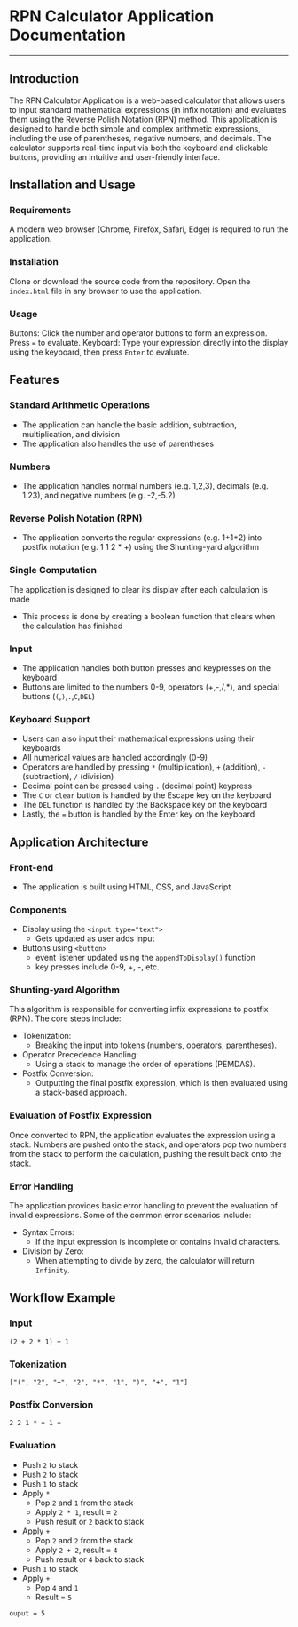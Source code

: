 # RPN Calculator Application Documentation
---
## Introduction
The RPN Calculator Application is a web-based calculator that allows users to input standard mathematical expressions (in infix notation) and evaluates them using the Reverse Polish Notation (RPN) method. This application is designed to handle both simple and complex arithmetic expressions, including the use of parentheses, negative numbers, and decimals. The calculator supports real-time input via both the keyboard and clickable buttons, providing an intuitive and user-friendly interface.

## Installation and Usage
### Requirements
A modern web browser (Chrome, Firefox, Safari, Edge) is required to run the application.

### Installation
Clone or download the source code from the repository.
Open the ```index.html``` file in any browser to use the application.

### Usage
Buttons: Click the number and operator buttons to form an expression. Press ```=``` to evaluate.
Keyboard: Type your expression directly into the display using the keyboard, then press ```Enter``` to evaluate.

## Features
### Standard Arithmetic Operations
* The application can handle the basic addition, subtraction, multiplication, and division
* The application also handles the use of parentheses

### Numbers
* The application handles normal numbers (e.g. 1,2,3), decimals (e.g. 1.23), and negative numbers (e.g. -2,-5.2)

### Reverse Polish Notation (RPN)
* The application converts the regular expressions (e.g. 1+1*2) into postfix notation (e.g. 1 1 2 * +) using the Shunting-yard algorithm

### Single Computation
The application is designed to clear its display after each calculation is made
* This process is done by creating a boolean function that clears when the calculation has finished

### Input
* The application handles both button presses and keypresses on the keyboard
* Buttons are limited to the numbers 0-9, operators (+,-,/,*), and special buttons (```(```,```)```,```.```,```C```,```DEL```)

### Keyboard Support
* Users can also input their mathematical expressions using their keyboards
* All numerical values are handled accordingly (0-9)
* Operators are handled by pressing ```*``` (multiplication), ```+``` (addition), ```-``` (subtraction), ```/``` (division)
* Decimal point can be pressed using ```.``` (decimal point) keypress
* The ```C``` or ```clear``` button is handled by the Escape key on the keyboard
* The ```DEL``` function is handled by the Backspace key on the keyboard
* Lastly, the ```=``` button is handled by the Enter key on the keyboard

## Application Architecture

### Front-end
* The application is built using HTML, CSS, and JavaScript

### Components
* Display using the ```<input type="text">```
  * Gets updated as user adds input
* Buttons using ```<button>```
  * event listener updated using the ```appendToDisplay()``` function
  * key presses include 0-9, +, -, etc.

### Shunting-yard Algorithm
This algorithm is responsible for converting infix expressions to postfix (RPN). The core steps include:

* Tokenization:
   * Breaking the input into tokens (numbers, operators, parentheses).
* Operator Precedence Handling:
  * Using a stack to manage the order of operations (PEMDAS).
* Postfix Conversion:
  * Outputting the final postfix expression, which is then evaluated using a stack-based approach.

### Evaluation of Postfix Expression
Once converted to RPN, the application evaluates the expression using a stack. Numbers are pushed onto the stack, and operators pop two numbers from the stack to perform the calculation, pushing the result back onto the stack.

### Error Handling
The application provides basic error handling to prevent the evaluation of invalid expressions. Some of the common error scenarios include:

* Syntax Errors:
  * If the input expression is incomplete or contains invalid characters.
* Division by Zero:
  * When attempting to divide by zero, the calculator will return ```Infinity```.

## Workflow Example
### Input
``` (2 + 2 * 1) + 1 ```
### Tokenization
``` ["(", "2", "+", "2", "*", "1", ")", "+", "1"] ```
### Postfix Conversion
``` 2 2 1 * + 1 + ```
### Evaluation
* Push ```2``` to stack
* Push ```2``` to stack
* Push ```1``` to stack
* Apply ```*```
  * Pop ```2``` and ```1``` from the stack
  * Apply ``` 2 * 1 ```, result = ```2```
  * Push result or ```2``` back to stack
* Apply ```+```
  * Pop ```2``` and ```2``` from the stack
  * Apply ``` 2 + 2 ```, result = ```4```
  * Push result or ```4``` back to stack
* Push ```1``` to stack
* Apply ```+```
  * Pop ```4``` and ```1```
  * Result = ```5```
 
```ouput = 5```

  
